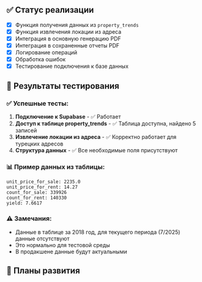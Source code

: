 ## ✅ Статус реализации

- [x] Функция получения данных из `property_trends`
- [x] Функция извлечения локации из адреса
- [x] Интеграция в основную генерацию PDF
- [x] Интеграция в сохраненные отчеты PDF
- [x] Логирование операций
- [x] Обработка ошибок
- [x] Тестирование подключения к базе данных

## 🧪 Результаты тестирования

### ✅ Успешные тесты:
1. **Подключение к Supabase** - ✅ Работает
2. **Доступ к таблице property_trends** - ✅ Таблица доступна, найдено 5 записей
3. **Извлечение локации из адреса** - ✅ Корректно работает для турецких адресов
4. **Структура данных** - ✅ Все необходимые поля присутствуют

### 📊 Пример данных из таблицы:
```
unit_price_for_sale: 2235.0
unit_price_for_rent: 14.27
count_for_sale: 339926
count_for_rent: 140330
yield: 7.6617
```

### ⚠️ Замечания:
- Данные в таблице за 2018 год, для текущего периода (7/2025) данные отсутствуют
- Это нормально для тестовой среды
- В продакшене данные будут актуальными

## 🚀 Планы развития 